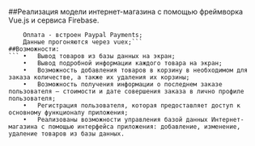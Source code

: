 ##Реализация модели интернет-магазина с помощью фреймворка Vue.js и сервиса Firebase.
```	БД - Firestore Cloud (удалена);
	Оплата - встроен Paypal Payments;
	Данные прогоняются через vuex;```
##Возможности:
``` •	Вывод товаров из базы данных на экран;
	•	Вывод подробной информации каждого товара на экран;
	•	Возможность добавления товаров в корзину в необходимом для заказа количестве, а также их удаления их корзины;
	•	Возможность получения информации о последнем заказе пользователя – стоимости и дате совершения заказа в лично профиле пользователя;
	•	Регистрация пользователя, которая предоставляет доступ к основному функционалу приложения;
	•	Реализованы возможности управления базой данных Интернет-магазина с помощью интерфейса приложения: добавление, изменение, удаление товаров из базы данных.


	
